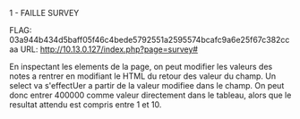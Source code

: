 1 - FAILLE SURVEY

FLAG: 03a944b434d5baff05f46c4bede5792551a2595574bcafc9a6e25f67c382ccaa
URL:  http://10.13.0.127/index.php?page=survey#

En inspectant les elements de la page, on peut modifier les valeurs des notes a rentrer en modifiant le HTML du retour des valeur du champ.
Un select va s'effectUer a partir de la valeur modifiee dans le champ. On peut donc entrer 400000 comme valeur directement dans le tableau,
alors que le resultat attendu est compris entre 1 et 10.

